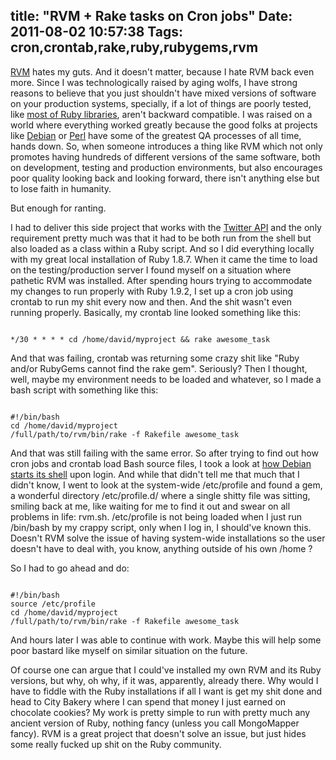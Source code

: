 title: "RVM + Rake tasks on Cron jobs"
Date: 2011-08-02 10:57:38
Tags: cron,crontab,rake,ruby,rubygems,rvm
---
<a href="https://rvm.beginrescueend.com/">RVM</a> hates my guts. And it doesn't matter, because I hate RVM back even more. Since I was technologically raised by aging wolfs, I have strong reasons to believe that you just shouldn't have mixed versions of software on your production systems, specially, if a lot of things are poorly tested, like <a href="http://rubygems.org/">most of Ruby libraries</a>, aren't backward compatible. I was raised on a world where everything worked greatly because the good folks at projects like <a href="http://www.debian.org/">Debian</a> or <a href="http://search.cpan.org/">Perl</a> have some of the greatest QA processes of all time, hands down. So, when someone introduces a thing like RVM which not only promotes having hundreds of different versions of the same software, both on development, testing and production environments, but also encourages poor quality looking back and looking forward, there isn't anything else but to lose faith in humanity.

But enough for ranting.

I had to deliver this side project that works with the <a href="http://dev.twitter.com/">Twitter API</a> and the only requirement pretty much was that it had to be both run from the shell but also loaded as a class within a Ruby script. And so I did everything locally with my great local installation of Ruby 1.8.7. When it came the time to load on the testing/production server I found myself on a situation where pathetic RVM was installed. After spending hours trying to accommodate my changes to run properly with Ruby 1.9.2, I set up a cron job using crontab to run my shit every now and then. And the shit wasn't even running properly. Basically, my crontab line looked something like this:

<code lang="bash">
*/30 * * * * cd /home/david/myproject &amp;&amp; rake awesome_task
</code>

And that was failing, crontab was returning some crazy shit like "Ruby and/or RubyGems cannot find the rake gem". Seriously? Then I thought, well, maybe my environment needs to be loaded and whatever, so I made a bash script with something like this:

<code lang="bash">
#!/bin/bash
cd /home/david/myproject
/full/path/to/rvm/bin/rake -f Rakefile awesome_task
</code>

And that was still failing with the same error. So after trying to find out how cron jobs and crontab load Bash source files, I took a look at <a href="http://wiki.debian.org/DotFiles">how Debian starts its shell</a> upon login. And while that didn't tell me that much that I didn't know, I went to look at the system-wide /etc/profile and found a gem, a wonderful directory /etc/profile.d/ where a single shitty file was sitting, smiling back at me, like waiting for me to find it out and swear on all problems in life: rvm.sh. /etc/profile is not being loaded when I just run /bin/bash by my crappy script, only when I log in, I should've known this. Doesn't RVM solve the issue of having system-wide installations so the user doesn't have to deal with, you know, anything outside of his own /home ?

So I had to go ahead and do:

<code lang="bash">
#!/bin/bash
source /etc/profile
cd /home/david/myproject
/full/path/to/rvm/bin/rake -f Rakefile awesome_task
</code>

And hours later I was able to continue with work. Maybe this will help some poor bastard like myself on similar situation on the future.

Of course one can argue that I could've installed my own RVM and its Ruby versions, but why, oh why, if it was, apparently, already there. Why would I have to fiddle with the Ruby installations if all I want is get my shit done and head to City Bakery where I can spend that money I just earned on chocolate cookies? My work is pretty simple to run with pretty much any ancient version of Ruby, nothing fancy (unless you call MongoMapper fancy). RVM is a great project that doesn't solve an issue, but just hides some really fucked up shit on the Ruby community.